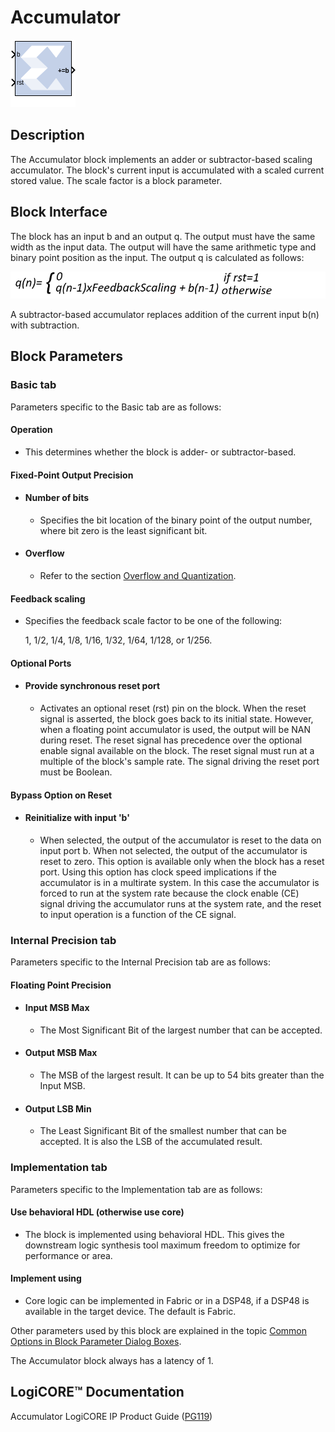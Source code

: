 # Accumulator


![](./Images/block.png)

## Description

The Accumulator block implements an adder or subtractor-based
scaling accumulator. The block's current input is accumulated with a scaled current stored
value. The scale factor is a block parameter.

## Block Interface

The block has an input b and an output q. The output must have the same
width as the input data. The output will have the same arithmetic type
and binary point position as the input. The output q is calculated as
follows:

  
![](./Images/caz1630484762781.png)  

A subtractor-based accumulator replaces addition of the current input
b(n) with subtraction.

## Block Parameters

### Basic tab  
Parameters specific to the Basic tab are as follows:

#### Operation  
* This determines whether the block is adder- or subtractor-based.

#### Fixed-Point Output Precision  
* #### Number of bits  
  * Specifies the bit location of the binary point of the output number,
where bit zero is the least significant bit.

* #### Overflow  
  * Refer to the section [Overflow and
Quantization](common-options-in-block-parameter-dialog-boxes-aa1032308.html#val1538085362909__aa1032322).

#### Feedback scaling  
* Specifies the feedback scale factor to be one of the following:

  1, 1/2, 1/4, 1/8, 1/16, 1/32, 1/64, 1/128, or 1/256.

#### Optional Ports  
* #### Provide synchronous reset port  
  * Activates an optional reset (rst) pin on the block. When the reset
signal is asserted, the block goes back to its initial state. However,
when a floating point accumulator is used, the output will be NAN during
reset. The reset signal has precedence over the optional enable signal
available on the block. The reset signal must run at a multiple of the
block's sample rate. The signal driving the reset port must be Boolean.

#### Bypass Option on Reset  
* #### Reinitialize with input 'b'  
  * When selected, the output of the accumulator is reset to the data on
input port b. When not selected, the output of the accumulator is
reset to zero. This option is available only when the block has a reset
port. Using this option has clock speed implications if the accumulator
is in a multirate system. In this case the accumulator is forced to run
at the system rate because the clock enable (CE) signal driving the
accumulator runs at the system rate, and the reset to input operation is
a function of the CE signal.

### Internal Precision tab  
Parameters specific to the Internal Precision tab are as follows:

#### Floating Point Precision  
* #### Input MSB Max  
  * The Most Significant Bit of the largest number that can be accepted.

* #### Output MSB Max  
  * The MSB of the largest result. It can be up to 54 bits greater than the
Input MSB.

* #### Output LSB Min  
  * The Least Significant Bit of the smallest number that can be accepted.
It is also the LSB of the accumulated result.

### Implementation tab  
Parameters specific to the Implementation tab are as follows:

#### Use behavioral HDL (otherwise use core)  
* The block is implemented using behavioral HDL. This gives the downstream
logic synthesis tool maximum freedom to optimize for performance or
area.

#### Implement using  
* Core logic can be implemented in Fabric or in a DSP48, if a DSP48 is
available in the target device. The default is Fabric.

Other parameters used by this block are explained in the topic [Common
Options in Block Parameter Dialog
Boxes](common-options-in-block-parameter-dialog-boxes-aa1032308.html).

The Accumulator block always has a latency of 1.

## LogiCORE™ Documentation

Accumulator LogiCORE IP Product Guide
([PG119](https://www.xilinx.com/cgi-bin/docs/ipdoc?c=c_accum;v=latest;d=pg119-c-accum.pdf))
